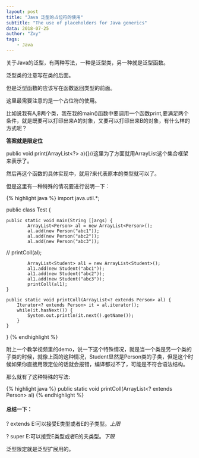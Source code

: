 ```yaml
---
layout: post
title: "Java 泛型的占位符的使用"
subtitle: "The use of placeholders for Java generics"
data: 2018-07-25
author: "Zxy"
tags:
    - Java
---
```


关于Java的泛型，有两种写法，一种是泛型类，另一种就是泛型函数。

泛型类的<E>注意写在类的后面。

但是泛型函数的<E>应该写在函数返回类型的前面。

这里最需要注意的是一个占位符的使用。

比如说我有A,B两个类，我在我的main()函数中要调用一个函数print,要满足两个条件，就是既要可以打印出来A的对象，又要可以打印出来B的对象，有什么样的方式呢？

**答案就是限定位**

public void print(ArrayList<?> a){}//这里为了方面就用ArrayList这个集合框架来表示了。

然后再这个函数的具体实现中，就用?来代表原本的类型就可以了。

但是这里有一种特殊的情况要进行说明一下：

{% highlight java %}
import java.util.*;

public class Test {
	
	public static void main(String []args) {
			ArrayList<Person> al = new ArrayList<Person>();
			al.add(new Person("abc1"));
			al.add(new Person("abc2"));
			al.add(new Person("abc3"));
			
//			printColl(al);
			
			ArrayList<Student> al1 = new ArrayList<Student>();
			al1.add(new Student("abc1"));
			al1.add(new Student("abc2"));
			al1.add(new Student("abc3"));
			printColl(al1);
	}
	
	public static void printColl(ArrayList<? extends Person> al) {
		Iterator<? extends Person> it = al.iterator();
		while(it.hasNext()) {
			System.out.println(it.next().getName());
		}
	}
}
{% endhighlight %}

附上一个教学视频里的demo，说一下这个特殊情况，就是当一个类是另一个类的子类的时候，就像上面的这种情况，Student显然是Person类的子类，但是这个时候如果你直接用限定位的话就会报错，编译都过不了，可能是不符合语法结构。

那么就有了这种特殊的写法:

{% highlight java %}
	public static void printColl(ArrayList<? extends Person> al)
{% endhighlight %}

#### 总结一下：

? extends E:可以接受E类型或者E的子类型。*上限*

? super E:可以接受E类型或者E的夫类型。*下限*

泛型限定就是泛型扩展用的。